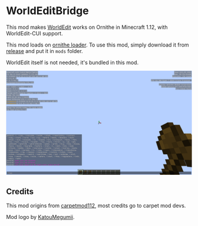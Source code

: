 # WorldEditBridge

This mod makes [WorldEdit](https://enginehub.org/worldedit) works on Ornithe in Minecraft 1.12, with WorldEdit-CUI support.

This mod loads on [ornithe loader](https://ornithemc.net/). To use this mod, simply download it from [release](https://github.com/CrazyHPi/Ornithe-WorldEditBridge/releases) and put it in `mods` folder.

WorldEdit itself is not needed, it's bundled in this mod.

![demo](./pics/2024-08-15_18.04.34.png)

## Credits

This mod origins from [carpetmod112](https://github.com/gnembon/carpetmod112), most credits go to carpet mod devs.

Mod logo by [KatouMegumii](https://github.com/KatouMegumii).